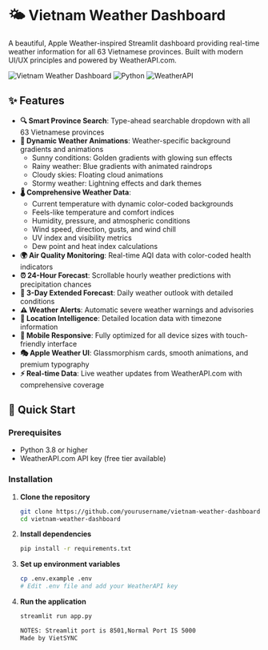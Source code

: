 # 🌤️ Vietnam Weather Dashboard

A beautiful, Apple Weather-inspired Streamlit dashboard providing real-time weather information for all 63 Vietnamese provinces. Built with modern UI/UX principles and powered by WeatherAPI.com.

![Vietnam Weather Dashboard](https://img.shields.io/badge/Streamlit-FF4B4B?style=for-the-badge&logo=streamlit&logoColor=white)
![Python](https://img.shields.io/badge/Python-3776AB?style=for-the-badge&logo=python&logoColor=white)
![WeatherAPI](https://img.shields.io/badge/WeatherAPI-00A8CC?style=for-the-badge&logo=weather&logoColor=white)

## ✨ Features

- **🔍 Smart Province Search**: Type-ahead searchable dropdown with all 63 Vietnamese provinces
- **🎨 Dynamic Weather Animations**: Weather-specific background gradients and animations
  - Sunny conditions: Golden gradients with glowing sun effects
  - Rainy weather: Blue gradients with animated raindrops
  - Cloudy skies: Floating cloud animations
  - Stormy weather: Lightning effects and dark themes
- **🌡️ Comprehensive Weather Data**: 
  - Current temperature with dynamic color-coded backgrounds
  - Feels-like temperature and comfort indices
  - Humidity, pressure, and atmospheric conditions
  - Wind speed, direction, gusts, and wind chill
  - UV index and visibility metrics
  - Dew point and heat index calculations
- **🌍 Air Quality Monitoring**: Real-time AQI data with color-coded health indicators
- **⏰ 24-Hour Forecast**: Scrollable hourly weather predictions with precipitation chances
- **📅 3-Day Extended Forecast**: Daily weather outlook with detailed conditions
- **⚠️ Weather Alerts**: Automatic severe weather warnings and advisories
- **📍 Location Intelligence**: Detailed location data with timezone information
- **📱 Mobile Responsive**: Fully optimized for all device sizes with touch-friendly interface
- **🎭 Apple Weather UI**: Glassmorphism cards, smooth animations, and premium typography
- **⚡ Real-time Data**: Live weather updates from WeatherAPI.com with comprehensive coverage

## 🚀 Quick Start

### Prerequisites

- Python 3.8 or higher
- WeatherAPI.com API key (free tier available)

### Installation

1. **Clone the repository**
   ```bash
   git clone https://github.com/yourusername/vietnam-weather-dashboard.git
   cd vietnam-weather-dashboard
   ```

2. **Install dependencies**
   ```bash
   pip install -r requirements.txt
   ```

3. **Set up environment variables**
   ```bash
   cp .env.example .env
   # Edit .env file and add your WeatherAPI key
   ```

4. **Run the application**
   ```bash
   streamlit run app.py

   NOTES: Streamlit port is 8501,Normal Port IS 5000
   Made by VietSYNC